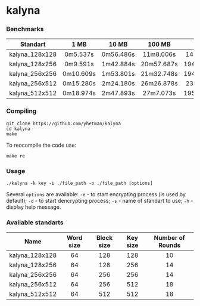 # kalyna


### Benchmarks

|      Standart    |     1 MB    |    10 MB    |   100 MB    |       1 GB        |
|       :---:      |    :----:   |     :---:   |     :--:    |       :---:       | 
| kalyna_128x128   |   0m5.537s  |   0m56.486s |  11m8.006s  |    143m7.990s     |
| kalyna_128x256   |   0m9.591s  |   1m42.884s |  20m57.687s |    194m58.948s    |
| kalyna_256x256   |   0m10.609s |   1m53.801s |  21m32.748s |    194m57.949s    |
| kalyna_256x512   |   0m15.280s |   2m24.180s |  26m26.878s |    232m7.964s     |
| kalyna_512x512   |   0m18.974s |   2m47.893s |  27m7.073s  |    195m59.878s    |


### Compiling


```
git clone https://github.com/yhetman/kalyna
cd kalyna
make
```

To reocompile the code use:

```
make re
```

### Usage

```
./kalyna -k key -i ./file_path -o ./file_path [options]
```


Several `options` are available:
`-e` - to start encrypting process (is used by default);
`-d` - to start dencrypting process;
`-s` - name of standart to use;
`-h` - display help message.


### Available standarts

|       Name       |  Word size  |  Block size |  Key size | Number of Rounds  |
|       :---:      |    :----:   |     :---:   |    :--:   |       :---:       | 
| kalyna_128x128   |      64     |      128    |    128    |        10         |
| kalyna_128x256   |      64     |      128    |    256    |        14         |
| kalyna_256x256   |      64     |      256    |    256    |        14         |
| kalyna_256x512   |      64     |      256    |    512    |        18         |
| kalyna_512x512   |      64     |      512    |    512    |        18         |
